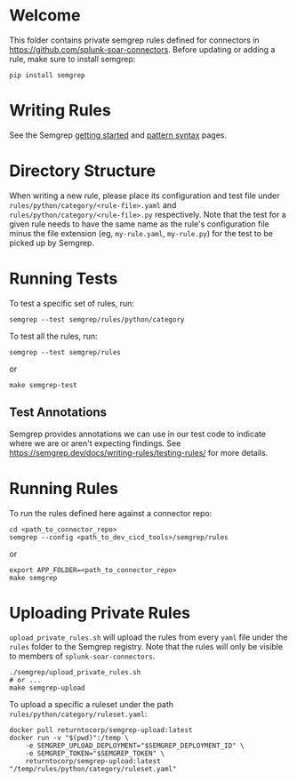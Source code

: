 # Welcome
This folder contains private semgrep rules defined for connectors in https://github.com/splunk-soar-connectors.
Before updating or adding a rule, make sure to install semgrep:
```
pip install semgrep
```

# Writing Rules
See the Semgrep [getting started](https://semgrep.dev/docs/writing-rules/overview/) and
[pattern syntax](https://semgrep.dev/docs/writing-rules/pattern-syntax/) pages.

# Directory Structure
When writing a new rule, please place its configuration and test file under
`rules/python/category/<rule-file>.yaml` and `rules/python/category/<rule-file>.py` respectively.
Note that the test for a given rule needs to have the same name as the rule's configuration file minus
the file extension (eg, `my-rule.yaml`, `my-rule.py`) for the test to be picked up by Semgrep.

# Running Tests
To test a specific set of rules, run:
```
semgrep --test semgrep/rules/python/category
```

To test all the rules, run:
```
semgrep --test semgrep/rules
```

or
```
make semgrep-test
```

## Test Annotations
Semgrep provides annotations we can use in our test code to indicate where we are or aren't expecting
findings. See https://semgrep.dev/docs/writing-rules/testing-rules/ for more details.

# Running Rules
To run the rules defined here against a connector repo:
```
cd <path_to_connector_repo>
semgrep --config <path_to_dev_cicd_tools>/semgrep/rules
```
or
```
export APP_FOLDER=<path_to_connector_repo>
make semgrep
```

# Uploading Private Rules
`upload_private_rules.sh` will upload the rules from every `yaml` file under the `rules` folder
to the Semgrep registry. Note that the rules will only be visible to members of `splunk-soar-connectors`.

```
./semgrep/upload_private_rules.sh
# or ...
make semgrep-upload
```

To upload a specific a ruleset under the path `rules/python/category/ruleset.yaml`:
```
docker pull returntocorp/semgrep-upload:latest
docker run -v "$(pwd)":/temp \
    -e SEMGREP_UPLOAD_DEPLOYMENT="$SEMGREP_DEPLOYMENT_ID" \
    -e SEMGREP_TOKEN="$SEMGREP_TOKEN" \
    returntocorp/semgrep-upload:latest "/temp/rules/python/category/ruleset.yaml"
```
